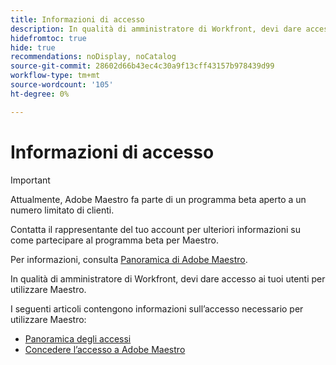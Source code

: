 ```yaml
---
title: Informazioni di accesso
description: In qualità di amministratore di Workfront, devi dare accesso ai tuoi utenti per utilizzare Maestro. I seguenti articoli contengono informazioni sull’accesso necessario per utilizzare Maestro.
hidefromtoc: true
hide: true
recommendations: noDisplay, noCatalog
source-git-commit: 28602d66b43ec4c30a9f13cff43157b978439d99
workflow-type: tm+mt
source-wordcount: '105'
ht-degree: 0%

---
```



# Informazioni di accesso

>[!IMPORTANT]
>
>Attualmente, Adobe Maestro fa parte di un programma beta aperto a un numero limitato di clienti.
>
>Contatta il rappresentante del tuo account per ulteriori informazioni su come partecipare al programma beta per Maestro.
>
>Per informazioni, consulta [Panoramica di Adobe Maestro](../maestro-overview.md).

In qualità di amministratore di Workfront, devi dare accesso ai tuoi utenti per utilizzare Maestro.

I seguenti articoli contengono informazioni sull’accesso necessario per utilizzare Maestro:

* [Panoramica degli accessi](../access/access-overview.md)
* [Concedere l’accesso a Adobe Maestro](../access/grant-access.md)

